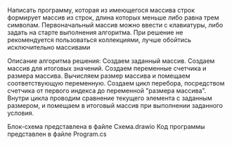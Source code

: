 Написать программу, которая из имеющегося массива строк формирует массив из строк, длина которых меньше либо равна трем символам. Первоначальный массив можно ввести с клавиатуры, либо задать на старте выполнения алгоритма. При решение не рекомендуется пользоваться коллекциями, лучше обойтись исключительно массивами

Описание алгоритма решения: Создаем заданный массив. Создаем массив для итоговых значений. Создаем переменные счетчика и размера массива. Вычисляем размер массива и помещаем соответствующую переменную. Создаем цикл перебора, посредством счетчика от первого индекса до переменной "размера массива". Внутри цикла проводим сравнение текущего элемента с заданным размером, и помещаем в итоговый массив при выполнении заданного условия.

Блок-схема представлена в файле Схема.drawio Код программы представлен в файле Program.cs
